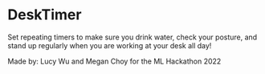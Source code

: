 # DeskTimer

Set repeating timers to make sure you drink water, check your posture, and stand up regularly when you are working at your desk all day!

Made by: Lucy Wu and Megan Choy for the ML Hackathon 2022